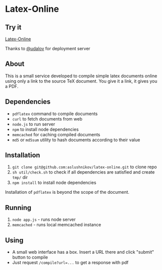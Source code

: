 # Latex-Online

## Try it

[Latex-Online](http://udalov.org:2700)

Thanks to [@udalov](https://github.com/udalov) for deployment server

## About

This is a small service developed to
compile simple latex documents online using only a link to the source TeX
document. You give it a link, it gives you a PDF.

## Dependencies

- `pdflatex` command to compile documents
- `curl` to fetch documents from web
- `node.js` to run server
- `npm` to install node dependencies
- `memcached` for caching compiled documents
- `md5` or `md5sum` utility to hash documents according to their value

## Installation

1. `git clone git@github.com:aslushnikov/latex-online.git` to clone repo
2. `sh util/check.sh` to check if all dependencies are satisfied and create
   `tmp/` dir
3. `npm install` to install node dependencies

Installation of `pdflatex` is beyond the scope of the document.

## Running

1. `node app.js` - runs node server
2. `memcached` - runs local memcached instance

## Using
* A small web interface has a box. Insert a URL there and click "submit" button
  to compile
* Just request `/compile?url=...` to get a response with pdf

